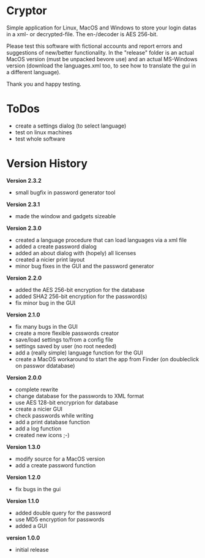 # Cryptor

Simple application for Linux, MacOS and Windows to store your login datas in a xml- or decrypted-file. The en-/decoder is AES 256-bit.

Please test this software with fictional accounts and report errors and suggestions of new/better functionality. In the "release" folder is an actual MacOS version (must be unpacked bevore use) and an actual MS-Windows version (download the languages.xml too, to see how to translate the gui in a different language).

Thank you and happy testing.


# ToDos

* create a settings dialog (to select language)
* test on linux machines
* test whole software


# Version History

**Version 2.3.2**
* small bugfix in password generator tool

**Version 2.3.1**
* made the window and gadgets sizeable


**Version 2.3.0**
* created a language procedure that can load languages via a xml file
* added a create password dialog
* added an about dialog with (hopely) all licenses
* created a nicier print layout
* minor bug fixes in the GUI and the password generator


**Version 2.2.0**
* added the AES 256-bit encryption for the database
* added SHA2 256-bit encryption for the password(s)
* fix minor bug in the GUI


**Version 2.1.0**
* fix many bugs in the GUI
* create a more flexible passwords creator
* save/load settings to/from a config file
* settings saved by user (no root needed)
* add a (really simple) language function for the GUI
* create a MacOS workaround to start the app from Finder (on doubleclick on passwor ddatabase)


**Version 2.0.0**
* complete rewrite
* change database for the passwords to XML format
* use AES 128-bit encryprion for database
* create a nicier GUI
* check passwords while writing
* add a print database function
* add a log function
* created new icons ;-)


**Version 1.3.0**
* modify source for a MacOS version
* add a create password function


**Version 1.2.0**
* fix bugs in the gui


**Version 1.1.0**
* added double query for the password
* use MD5 encryption for passwords
* added a GUI


**version 1.0.0**
* initial release
